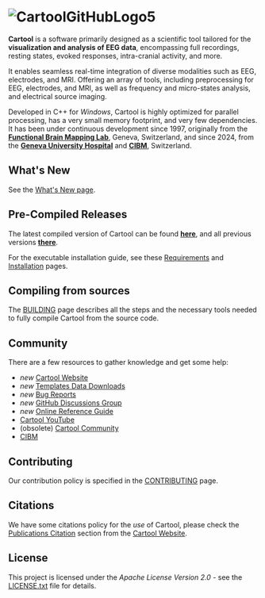 # ![CartoolGitHubLogo5](https://github.com/DenisBrunet/Cartool/assets/145106558/60ad91e9-8f4b-4765-a68b-b6b4c7c14af3)
**Cartool** is a software primarily designed as a scientific tool tailored for the **visualization and analysis of EEG data**, encompassing full recordings, resting states, evoked responses, intra-cranial activity, and more.

It enables seamless real-time integration of diverse modalities such as EEG, electrodes, and MRI. Offering an array of tools, including preprocessing for EEG, electrodes, and MRI, as well as frequency and micro-states analysis, and electrical source imaging.

Developed in C++ for _Windows_, Cartool is highly optimized for parallel processing, has a very small memory footprint, and very few dependencies. It has been under continuous development since 1997, originally from the [**Functional Brain Mapping Lab**](https://www.google.ch/search?q="functional+brain+mapping"+fbmlab+geneva), Geneva, Switzerland, and since 2024, from the [**Geneva University Hospital**](https://www.unige.ch/medecine/neucli/groupes-de-recherche/serge-vulliemoz) and [**CIBM**](https://cibm.ch/research/software/), Switzerland.

## What's New
See the [What's New page](WHATSNEW.md).

## Pre-Compiled Releases
The latest compiled version of Cartool can be found **[here](https://github.com/DenisBrunet/Cartool/releases/latest)**, and all previous versions **[there](https://github.com/DenisBrunet/Cartool/releases)**.

For the executable installation guide, see these [Requirements](https://cartoolcommunity.unige.ch/requirements) and [Installation](https://cartoolcommunity.unige.ch/installation) pages.

## Compiling from sources
The [BUILDING](https://github.com/DenisBrunet/Cartool/blob/main/BUILDING.md) page describes all the steps and the necessary tools needed to fully compile Cartool from the source code.

## Community
There are a few resources to gather knowledge and get some help:
- _new_ [Cartool Website](https://denisbrunet.github.io/Cartool/index.html)
- _new_ [Templates Data Downloads](https://denisbrunet.github.io/Cartool/downloads.html)
- _new_ [Bug Reports](https://github.com/DenisBrunet/Cartool/issues)
- _new_ [GitHub Discussions Group](https://github.com/DenisBrunet/Cartool/discussions)
- _new_ [Online Reference Guide](https://denisbrunet.github.io/Cartool/ReferenceGuide/index.html)
- [Cartool YouTube](https://www.youtube.com/channel/UC7S3IgUeYplmrh3ji3ZK1Lw)
- (obsolete) [Cartool Community](https://sites.google.com/site/cartoolcommunity)
- [CIBM](https://cibm.ch/)

## Contributing
Our contribution policy is specified in the [CONTRIBUTING](https://github.com/DenisBrunet/Cartool/blob/main/CONTRIBUTING.md) page.

## Citations
We have some citations policy for the _use_ of Cartool, please check the [Publications Citation](https://sites.google.com/site/cartoolcommunity/requirements#h.gxcqq7dlq88b) section from the [Cartool Website](https://cartoolcommunity.unige.ch).

## License
This project is licensed under the _Apache License Version 2.0_ - see the [LICENSE.txt](https://github.com/DenisBrunet/Cartool/blob/main/LICENSE.txt) file for details.
